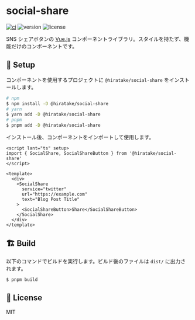 # social-share

[![ci](https://github.com/Hiratake/social-share/actions/workflows/ci.yaml/badge.svg)](https://github.com/Hiratake/hiratake-web/actions/workflows/ci.yaml)
![version](https://img.shields.io/npm/v/%40hiratake%2Fsocial-share)
![license](https://img.shields.io/npm/l/%40hiratake%2Fsocial-share)

SNS シェアボタンの [Vue.js](https://ja.vuejs.org/) コンポーネントライブラリ。スタイルを持たず、機能だけのコンポーネントです。

## 🚀 Setup

コンポーネントを使用するプロジェクトに `@hiratake/social-share` をインストールします。

```sh
# npm
$ npm install -D @hiratake/social-share
# yarn
$ yarn add -D @hiratake/social-share
# pnpm
$ pnpm add -D @hiratake/social-share
```

インストール後、コンポーネントをインポートして使用します。

```vue
<script lant="ts" setup>
import { SocialShare, SocialShareButton } from '@hiratake/social-share'
</script>

<template>
  <div>
    <SocialShare
      service="twitter"
      url="https://example.com"
      text="Blog Post Title"
    >
      <SocialShareButton>Share</SocialShareButton>
    </SocialShare>
  </div>
</template>
```

## 🏗 Build

以下のコマンドでビルドを実行します。ビルド後のファイルは `dist/` に出力されます。

```sh
$ pnpm build
```

## 📃 License

MIT
